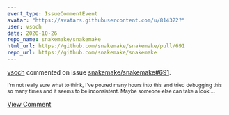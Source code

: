 ```yaml
---
event_type: IssueCommentEvent
avatar: "https://avatars.githubusercontent.com/u/814322?"
user: vsoch
date: 2020-10-26
repo_name: snakemake/snakemake
html_url: https://github.com/snakemake/snakemake/pull/691
repo_url: https://github.com/snakemake/snakemake
---
```


<a href='https://github.com/vsoch' target='_blank'>vsoch</a> commented on issue <a href='https://github.com/snakemake/snakemake/pull/691' target='_blank'>snakemake/snakemake#691</a>.

<small>I'm not really sure what to think, I've poured many hours into this and tried debugging this so many times and it seems to be inconsistent. Maybe someone else can take a look....</small>

<a href='https://github.com/snakemake/snakemake/pull/691' target='_blank'>View Comment</a>